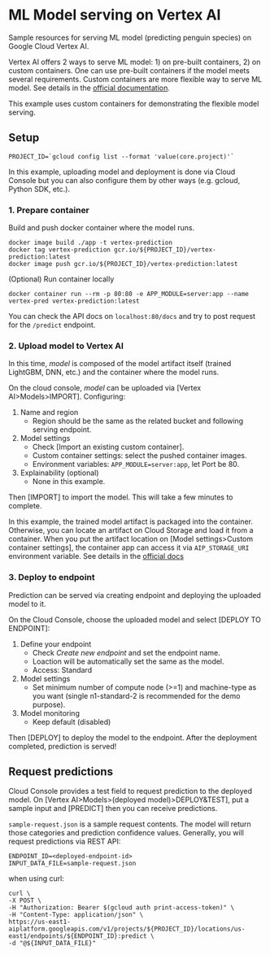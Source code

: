 # ML Model serving on Vertex AI

Sample resources for serving ML model (predicting penguin species) on Google Cloud Vertex AI.

Vertex AI offers 2 ways to serve ML model: 1) on pre-built containers, 2) on custom containers. One can use pre-built containers if the model meets several requirements. Custom containers are more flexible way to serve ML model. See details in the [official documentation](https://cloud.google.com/vertex-ai/docs/general/import-model).

This example uses custom containers for demonstrating the flexible model serving.

## Setup

``` shell
PROJECT_ID=`gcloud config list --format 'value(core.project)'`
```

In this example, uploading model and deployment is done via Cloud Console but you can also configure them by other ways (e.g. gcloud, Python SDK, etc.).

### 1. Prepare container

Build and push docker container where the model runs.

``` shell
docker image build ./app -t vertex-prediction
docker tag vertex-prediction gcr.io/${PROJECT_ID}/vertex-prediction:latest
docker image push gcr.io/${PROJECT_ID}/vertex-prediction:latest
```

(Optional) Run container locally

```
docker container run --rm -p 80:80 -e APP_MODULE=server:app --name vertex-pred vertex-prediction:latest
```

You can check the API docs on `localhost:80/docs` and try to post request for the `/predict` endpoint.

### 2. Upload model to Vertex AI

In this time, *model* is composed of the model artifact itself (trained LightGBM, DNN, etc.) and the container where the model runs.

On the cloud console, *model* can be uploaded via \[Vertex AI>Models>IMPORT]. Configuring:

1. Name and region
   - Region should be the same as the related bucket and following serving endpoint.
2. Model settings
   - Check \[Import an existing custom container\].
   - Custom container settings: select the pushed container images.
   - Environment variables: `APP_MODULE=server:app`, let Port be 80.
3. Explainability (optional)
   - None in this example.
   
Then \[IMPORT\] to import the model. This will take a few minutes to complete.

In this example, the trained model artifact is packaged into the container. Otherwise, you can locate an artifact on Cloud Storage and load it from a container. When you put the artifact location on \[Model settings>Custom container settings\], the container app can access it via `AIP_STORAGE_URI` environment variable. See details in the [official docs](https://cloud.google.com/vertex-ai/docs/general/import-model#aiplatform_upload_model_sample-gcloud)

### 3. Deploy to endpoint

Prediction can be served via creating endpoint and deploying the uploaded model to it.

On the Cloud Console, choose the uploaded model and select \[DEPLOY TO ENDPOINT\]:

1. Define your endpoint
   - Check *Create new endpoint* and set the endpoint name.
   - Loaction will be automatically set the same as the model.
   - Access: Standard
2. Model settings
   - Set minimum number of compute node (>=1) and machine-type as you want (single n1-standard-2 is recommended for the demo purpose).
3. Model monitoring
   - Keep default (disabled)
   
Then \[DEPLOY\] to deploy the model to the endpoint. After the deployment completed, prediction is served!

## Request predictions

Cloud Console provides a test field to request prediction to the deployed model. On \[Vertex AI>Models>(deployed model)>DEPLOY&TEST\], put a sample input and \[PREDICT\] then you can receive predictions. 

`sample-request.json` is a sample request contents. The model will return those categories and prediction confidence values. Generally, you will request predictions via REST API:

``` shell
ENDPOINT_ID=<deployed-endpoint-id>
INPUT_DATA_FILE=sample-request.json
```

when using curl:

```shell
curl \
-X POST \
-H "Authorization: Bearer $(gcloud auth print-access-token)" \
-H "Content-Type: application/json" \
https://us-east1-aiplatform.googleapis.com/v1/projects/${PROJECT_ID}/locations/us-east1/endpoints/${ENDPOINT_ID}:predict \
-d "@${INPUT_DATA_FILE}"
```

